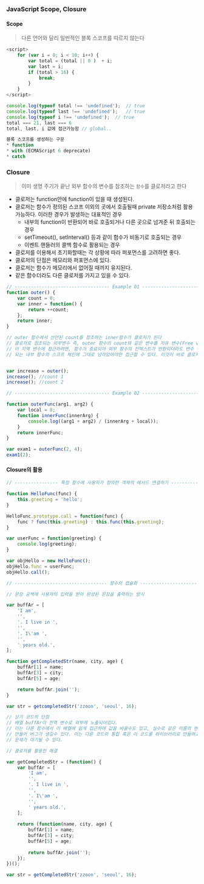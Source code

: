 ### JavaScript Scope, Closure

#### Scope
> 다른 언어와 달리 일반적인 블록 스코프를 따르지 않는다

```javascript
<script>
    for (var i = 0; i < 10; i++) {
        var total = (total || 0 )  + i;
        var last = i;
        if (total > 16) {
            break;
        }
    }
</script>

console.log(typeof total !== 'undefined');	// true
console.log(typeof last !== 'undefined');	// true
console.log(typeof i !== 'undefined');	// true
total === 21, last === 6
total, last, i 값에 접근가능함	// global..

블록 스코프를 생성하는 구문
* function
* with (ECMAScript 6 deprecate)
* catch
```

### Closure
>이미 생명 주기가 끝난 외부 함수의 변수를 참조하는 `함수`를 클로저라고 한다

* 클로저는 function안에 function이 있을 때 생성된다.
* 클로저는 함수가 정의된 스코프 이외의 곳에서 호출될때 private 저장소처럼 활용 가능하다.
  이러한 경우가 발생하는 대표적인 경우
  - 내부의 function이 반환되어 바로 호출되거나 다른 곳으로 넘겨준 뒤 호출되는 경우
  - setTimeout(), setInterval() 등과 같이 함수가 비동기로 호출되는 경우
  - 이벤트 핸들러의 콜백 함수로 활용되는 경우
* 클로저를 이용해서 초기화할때는 각 상황에 따라 퍼포먼스를 고려하면 좋다.
* 클로저의 단점은 메모리와 퍼포먼스에 있다.
* 클로저는 함수가 메모리에서 없어질 때까지 유지된다.
* 같은 함수더라도 다른 클로저를 가지고 있을 수 있다.

```javascript
// ----------------------------------- Example 01 ----------------------------------- //
function outer() {
    var count = 0;
    var inner = function() {
        return ++count;
    };
    return inner;
}

// outer 함수에서 선언된 count를 참조하는 inner함수가 클로저가 된다
// 클로저로 참조되는 외부변수 즉, outer 함수의 count와 같은 변수를 자유 변수(Free variable)한다
// 이 지역 변수에 접근하려면, 함수가 종료되어 외부 함수의 컨텍스트가 반환되더라도 변수 객체는 반환
// 되는 내부 함수의 스코프 체인에 그대로 남아있어야만 접근할 수 있다. 이것이 바로 클로저다


var increase = outer();
increase();	//count 1
increase();	//count 2

// ----------------------------------- Example 02 ----------------------------------- //

function outerFunc(arg1, arg2) {
	var local = 8;
    function innerFunc(innerArg) {
    	console.log((arg1 + arg2) / (innerArg + local));
    }
    return innerFunc;
}

var exam1 = outerFunc(2, 4);
exam1(2);
```
#### Closure의 활용
```javascript
// ---------------- 특정 함수에 사용자가 정의한 객체의 메서드 연결하기 --------------- //

function HelloFunc(func) {
	this.greeting = 'hello';
}

HelloFunc.prototype.call = function(func) {
	func ? func(this.greeting) : this.func(this.greeting);
}

var userFunc = function(greeting) {
	console.log(greeting);
}

var objHello = new HelloFunc();
objHello.func = userFunc;
objHello.call();

// ---------------------------------- 함수의 캡슐화 --------------------------------- //

// 문장 공백에 사용자의 입력을 받아 완성된 문장을 출력하는 방식

var buffAr = [
	'I am',
    '',
    '. I live in ',
    '',
    '. I\'am ',
    '',
    ' years old.',
];

function getCompletedStr(name, city, age) {
	buffAr[1] = name;
    buffAr[3] = city;
    buffAr[5] = age;

    return buffAr.join('');
}

var str = getcompletedStr('zzoon', 'seoul', 16);

// 상기 코드의 단점
// 배열 buffAr이 전역 변수로 외부에 노출되어있다.
// 이는 다른 함수에서 이 배열에 쉽게 접근하여 값을 바꿀수도 있고, 실수로 같은 이름의 변수를
// 만들어 버그가 생길수 있다. 이는 다른 코드와 통합 혹은 이 코드를 라이브러리로 만들려고 할 때,
// 문제가 야기될 수 있다.

// 클로저를 활용한 해결

var getCompletedStr = (function() {
    var buffAr = [
        'I am',
        '',
        '. I live in ',
        '',
        '. I\'am ',
        '',
        ' years old.',
    ];
    
    return (function(name, city, age) {
    	buffAr[1] = name;
        buffAr[3] = city;
        buffAr[5] = age;
        
        return buffAr.join('');
    });
})();

var str = getCompletedStr('zzoon', 'seoul', 16);
```
